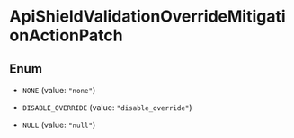 

# ApiShieldValidationOverrideMitigationActionPatch

## Enum


* `NONE` (value: `"none"`)

* `DISABLE_OVERRIDE` (value: `"disable_override"`)

* `NULL` (value: `"null"`)



